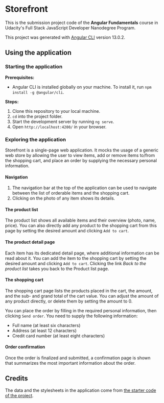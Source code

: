 # Storefront

This is the submission project code of the **Angular Fundamentals** course in Udacity's Full Stack JavaScript Developer Nanodegree Program.

This project was generated with [Angular CLI](https://github.com/angular/angular-cli) version 13.0.2.

## Using the application

### Starting the application

**Prerequisites:**
  - Angular CLI is installed globally on your machine. To install it, run `npm install -g @angular/cli`.

**Steps:**

  1. Clone this repository to your local machine.
  2. `cd` into the project folder.
  3. Start the development server by running `ng serve`.
  4. Open `http://localhost:4200/` in your browser.

### Exploring the application

Storefront is a single-page web application. It mocks the usage of a generic web store by allowing the user to view items, add or remove items to/from the shopping cart, and place an order by supplying the necessary personal information.

#### Navigation

1. The navigation bar at the top of the application can be used to navigate between the list of orderable items and the shopping cart.
2. Clicking on the photo of any item shows its details.

#### The product list

The product list shows all available items and their overview (photo, name, price). You can also directly add any product to the shopping cart from this page by setting the desired amount and clicking `Add to cart`.

#### The product detail page

Each item has its dedicated detail page, where additional information can be read about it. You can add the item to the shopping cart by setting the desired amount and clicking `Add to cart`. Clicking the link *Back to the product list* takes you back to the Product list page.

#### The shopping cart

The shopping cart page lists the products placed in the cart, the amount, and the sub- and grand total of the cart value. You can adjust the amount of any product directly, or delete them by setting the amount to 0.

You can place the order by filling in the required personal information, then clicking `Send order`. You need to supply the following information:
  - Full name (at least six characters)
  - Address (at least 12 characters)
  - Credit card number (at least eight characters)

#### Order confirmation

Once the order is finalized and submitted, a confirmation page is shown that summarizes the most important information about the order.

## Credits

The data and the stylesheets in the application come from [the starter code of the project](https://github.com/udacity/nd-0067-c3-angular-fundamentals-project-starter).
